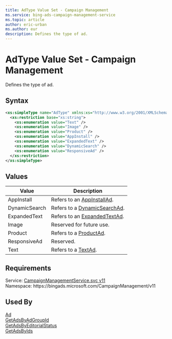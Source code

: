 ```yaml
---
title: AdType Value Set - Campaign Management
ms.service: bing-ads-campaign-management-service
ms.topic: article
author: eric-urban
ms.author: eur
description: Defines the type of ad.
---
```

# AdType Value Set - Campaign Management
Defines the type of ad.

## Syntax
```xml
<xs:simpleType name="AdType" xmlns:xs="http://www.w3.org/2001/XMLSchema">
  <xs:restriction base="xs:string">
    <xs:enumeration value="Text" />
    <xs:enumeration value="Image" />
    <xs:enumeration value="Product" />
    <xs:enumeration value="AppInstall" />
    <xs:enumeration value="ExpandedText" />
    <xs:enumeration value="DynamicSearch" />
    <xs:enumeration value="ResponsiveAd" />
  </xs:restriction>
</xs:simpleType>
```

## <a name="values"></a>Values

|Value|Description|
|-----------|---------------|
|<a name="appinstall"></a>AppInstall|Refers to an [AppInstallAd](bingads/campaign-management-service/appinstallad.md).|
|<a name="dynamicsearch"></a>DynamicSearch|Refers to a [DynamicSearchAd](bingads/campaign-management-service/dynamicsearchad.md).|
|<a name="expandedtext"></a>ExpandedText|Refers to an [ExpandedTextAd](bingads/campaign-management-service/expandedtextad.md).|
|<a name="image"></a>Image|Reserved for future use.|
|<a name="product"></a>Product|Refers to a [ProductAd](bingads/campaign-management-service/productad.md).|
|<a name="responsivead"></a>ResponsiveAd|Reserved.|
|<a name="text"></a>Text|Refers to a [TextAd](bingads/campaign-management-service/textad.md).|

## Requirements
Service: [CampaignManagementService.svc v11](https://campaign.api.bingads.microsoft.com/Api/Advertiser/CampaignManagement/v11/CampaignManagementService.svc)  
Namespace: https\://bingads.microsoft.com/CampaignManagement/v11  

## Used By
[Ad](ad.md)  
[GetAdsByAdGroupId](getadsbyadgroupid.md)  
[GetAdsByEditorialStatus](getadsbyeditorialstatus.md)  
[GetAdsByIds](getadsbyids.md)  
